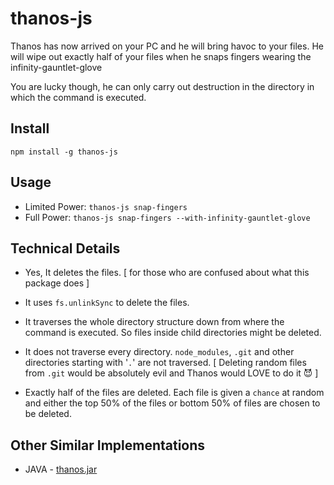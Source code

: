 # thanos-js

Thanos has now arrived on your PC and he will bring havoc to your files.
He will wipe out exactly half of your files when he snaps fingers wearing the infinity-gauntlet-glove

You are lucky though, he can only carry out destruction in the directory in which the command is executed.

## Install

`npm install -g thanos-js`

## Usage

-   Limited Power: `thanos-js snap-fingers`
-   Full Power: `thanos-js snap-fingers --with-infinity-gauntlet-glove`

## Technical Details

-   Yes, It deletes the files. [ for those who are confused about what this package does ]

-   It uses `fs.unlinkSync` to delete the files.

-   It traverses the whole directory structure down from where the command is executed. So files inside child directories might be deleted.

-   It does not traverse every directory. `node_modules`, `.git` and other directories starting with '`.`' are not traversed. [ Deleting random files from `.git` would be absolutely evil and Thanos would LOVE to do it 😈 ]
-   Exactly half of the files are deleted. Each file is given a `chance` at random and either the top 50% of the files or bottom 50% of files are chosen to be deleted.

## Other Similar Implementations

-   JAVA - [thanos.jar](#https://github.com/aeris170/thanos.jar)
